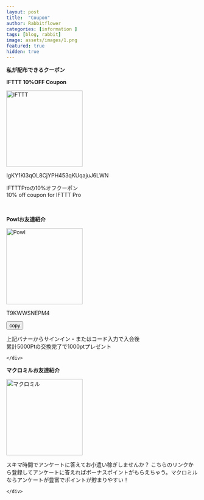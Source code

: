 ```yaml
---
layout: post
title:  "Coupon"
author: Rabbitflower
categories: [information ]
tags: [blog, rabbit]
image: assets/images/1.png
featured: true
hidden: true
---
```

<p><b>私が配布できるクーポン</b></p>

<!--more-->

<div class="container text-center">
  <div class="row">
    <div class="col">
      <p><b>IFTTT 10%OFF Coupon</b></p>
<a href="https://ifttt.com/join?referral_code=IgKY1KI3qOL8CjYPH453qKUqajuJ6LWN" target="_blank" rel="noopener noreferrer">
       <img src="/RabbitHouse.github.io/assets/images/iftttcoupon.svg" alt="IFTTT" width="200">
</a>
<p>IgKY1KI3qOL8CjYPH453qKUqajuJ6LWN</p>
<p>IFTTTProの10%オフクーポン<br>10% off coupon for IFTTT Pro</p>
    </div>
  </div>
</div>

<br>

<div class="container text-center">
<div class="col">
<p><b>Powlお友達紹介</b></p>
<a href="https://web.powl.jp/?invite_code=T9KWWSNEPM4" target="_blank" rel="noopener noreferrer">
       <img src="/RabbitHouse.github.io/assets/images/powl.svg" alt="Powl" width="200">
</a>
<!-- コピー機能記事 -->

<style>
#copyText { margin-right: 2px; }
</style>
 <p id="copyText">T9KWWSNEPM4</p>
<button onclick="copyToClipboard()">copy</button>

<script>
  function copyToClipboard() {
    const text = document.getElementById("copyText").innerText;
    navigator.clipboard.writeText(text).then(() => {
      alert("コピーしました: " + text);
    }).catch(err => {
      alert("コピーに失敗しました: " + err);
    });
  }
</script>
<p>上記バナーからサインイン・またはコード入力で入会後<br>累計5000Ptの交換完了で1000ptプレゼント</p>

    </div>
<div class="col">
        <p><b>マクロミルお友達紹介</b></p>
<a href="https://monitor.macromill.com/lp/enquetepoint.html?entry_kbn=1305&int_id=Z48642215A" target="_blank" rel="noopener noreferrer">
       <img src="/RabbitHouse.github.io/assets/images/macro.svg" alt="マクロミル" width="200">
</a>
<p>スキマ時間でアンケートに答えてお小遣い稼ぎしませんか？
こちらのリンクから登録してアンケートに答えればボーナスポイントがもらえちゃう。マクロミルならアンケートが豊富でポイントが貯まりやすい！</p>

    </div>
  </div>